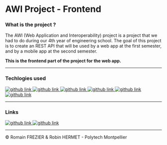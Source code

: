 # AWI Project - Frontend

### What is the project ?

The AWI (Web Application and Interoperability) project is a project that we had to do during our 4th year of engineering school. The goal of this project is to create an REST API that will be used by a web app at the first semester, and by a mobile app at the second semester.

**This is the frontend part of the project for the web app.**

---

### Techlogies used

<a target="_blank" href="https://angular.io/">
  <img alt="github link" src="https://img.shields.io/badge/angular-14.2.3-orange?style=for-the-badge&logo=angular">
</a>

<a target="_blank" href="https://material.angular.io/">
  <img alt="github link" src="https://img.shields.io/badge/angular material-13.0.0-orange?style=for-the-badge&logo=angular">
</a>

<a target="_blank" href="https://www.typescriptlang.org/">
  <img alt="github link" src="https://img.shields.io/badge/typescript-4.9.5-orange?style=for-the-badge&logo=typescript">
</a>

<a target="_blank" href="https://www.npmjs.com/">
  <img alt="github link" src="https://img.shields.io/badge/npm-8.1.2-orange?style=for-the-badge&logo=npm">
</a>

<a target="_blank" href="https://www.npmjs.com/package/notiflix">
  <img alt="github link" src="https://img.shields.io/badge/notiflix-3.2.6-orange?style=for-the-badge&logo=npm">
</a>

<a target="_blank" href="https://firebase.google.com/">
  <img alt="github link" src="https://img.shields.io/badge/firebase-9.17.1-orange?style=for-the-badge&logo=firebase">
</a>

---

### Links

<a target="_blank" href="https://awi-project-868686.web.app">
    <img alt="github link" src="https://img.shields.io/badge/web-web app-blue?style=for-the-badge&logo=googlechrome">
</a>
<a target="_blank" href="https://github.com/RobinHermet/AWI_Project_backend">
    <img alt="github link" src="https://img.shields.io/badge/github-backend git-red?style=for-the-badge&logo=github">
</a>

---

© Romain FREZIER & Robin HERMET - Polytech Montpellier
